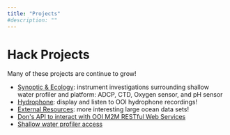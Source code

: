 ```yaml
---
title: "Projects"
#description: ""
---
```


# Hack Projects

Many of these projects are continue to grow!

- [Synoptic & Ecology](https://github.com/oceanhackweek/CAHW2018_Materials/tree/master/Projects/SynopticEcology): instrument investigations surrounding shallow water profiler and platform: ADCP, CTD, Oxygen sensor, and pH sensor
- [Hydrophone](https://github.com/oceanhackweek/CAHW2018_Materials/tree/master/Projects/Hydrophone): display and listen to OOI hydrophone recordings!
- [External Resources](https://github.com/oceanhackweek/CAHW2018_Materials/tree/master/Projects/ExternalResources): more interesting large ocean data sets!
- [Don's API to interact with OOI M2M RESTful Web Services](https://github.com/lsetiawan/visualoceanpy)</li>  
- [Shallow water profiler access](https://github.com/oceanhackweek/CAHW2018_Materials/tree/master/Projects/ShallowProfiler)
